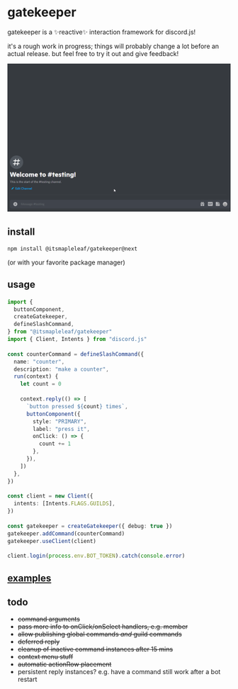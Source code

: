 # gatekeeper

gatekeeper is a ✨reactive✨ interaction framework for discord.js!

it's a rough work in progress; things will probably change a lot before an actual release. but feel free to try it out and give feedback!

![showcase](./showcase.gif)

## install

```sh
npm install @itsmapleleaf/gatekeeper@next
```

(or with your favorite package manager)

## usage

```ts
import {
  buttonComponent,
  createGatekeeper,
  defineSlashCommand,
} from "@itsmapleleaf/gatekeeper"
import { Client, Intents } from "discord.js"

const counterCommand = defineSlashCommand({
  name: "counter",
  description: "make a counter",
  run(context) {
    let count = 0

    context.reply(() => [
      `button pressed ${count} times`,
      buttonComponent({
        style: "PRIMARY",
        label: "press it",
        onClick: () => {
          count += 1
        },
      }),
    ])
  },
})

const client = new Client({
  intents: [Intents.FLAGS.GUILDS],
})

const gatekeeper = createGatekeeper({ debug: true })
gatekeeper.addCommand(counterCommand)
gatekeeper.useClient(client)

client.login(process.env.BOT_TOKEN).catch(console.error)
```

## [examples](./packages/playground/src/commands)

## todo

- ~~command arguments~~
- ~~pass more info to onClick/onSelect handlers, e.g. member~~
- ~~allow publishing global commands _and_ guild commands~~
- ~~deferred reply~~
- ~~cleanup of inactive command instances after 15 mins~~
- ~~context menu stuff~~
- ~~automatic actionRow placement~~
- persistent reply instances? e.g. have a command still work after a bot restart
